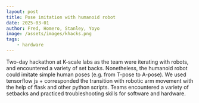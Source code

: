 ```yaml
---
layout: post
title: Pose imitation with humanoid robot
date: 2025-03-01
author: Fred, Homero, Stanley, Yoyo
image: /assets/images/khacks.png
tags:
    - hardware
---
```


Two-day hackathon at K-scale labs as the team were iterating with robots, and encountered a variety of set backs. Nonetheless, the humanoid robot could imitate simple human poses (e.g. from T-pose to A-pose). We used tensorflow js + corresponded the transition with robotic arm movement with the help of flask and other python scripts. Teams encountered a variety of setbacks and practiced troubleshooting skills for software and hardware.
